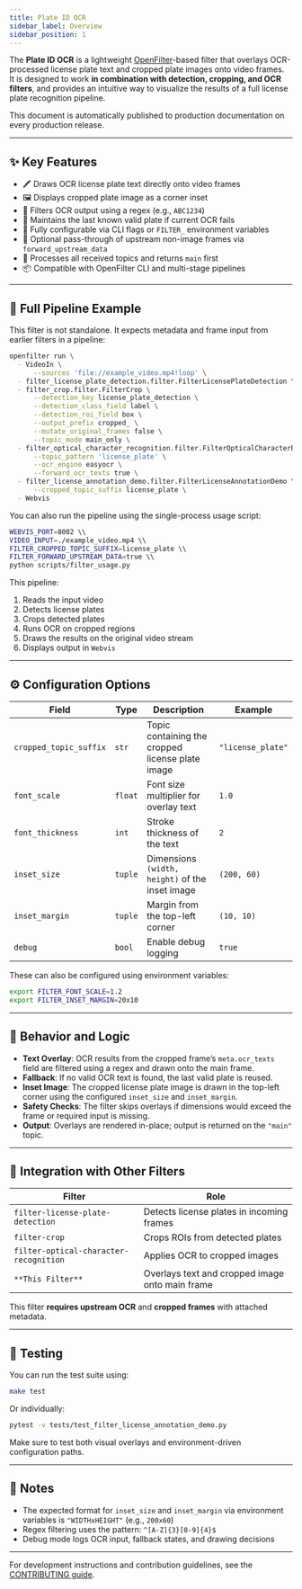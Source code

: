 ```yaml
---
title: Plate ID OCR
sidebar_label: Overview
sidebar_position: 1
---
```


The **Plate ID OCR** is a lightweight [OpenFilter](https://github.com/PlainsightAI/openfilter)-based filter that overlays OCR-processed license plate text and cropped plate images onto video frames.  
It is designed to work **in combination with detection, cropping, and OCR filters**, and provides an intuitive way to visualize the results of a full license plate recognition pipeline.

This document is automatically published to production documentation on every production release.

---

## ✨ Key Features

- 🖍️ Draws OCR license plate text directly onto video frames
- 🖼️ Displays cropped plate image as a corner inset
- 🧠 Filters OCR output using a regex (e.g., `ABC1234`)
- 🔁 Maintains the last known valid plate if current OCR fails
- 🔧 Fully configurable via CLI flags or `FILTER_` environment variables
- 🔀 Optional pass-through of upstream non-image frames via `forward_upstream_data`
- 🔄 Processes all received topics and returns `main` first
 - 📦 Compatible with OpenFilter CLI and multi-stage pipelines

---

## 🚀 Full Pipeline Example

This filter is not standalone. It expects metadata and frame input from earlier filters in a pipeline:

```bash
openfilter run \
  - VideoIn \
      --sources 'file://example_video.mp4!loop' \
  - filter_license_plate_detection.filter.FilterLicensePlateDetection \
  - filter_crop.filter.FilterCrop \
      --detection_key license_plate_detection \
      --detection_class_field label \
      --detection_roi_field box \
      --output_prefix cropped_ \
      --mutate_original_frames false \
      --topic_mode main_only \
  - filter_optical_character_recognition.filter.FilterOpticalCharacterRecognition \
      --topic_pattern 'license_plate' \
      --ocr_engine easyocr \
      --forward_ocr_texts true \
  - filter_license_annotation_demo.filter.FilterLicenseAnnotationDemo \
      --cropped_topic_suffix license_plate \
  - Webvis
````

You can also run the pipeline using the single-process usage script:

```bash
WEBVIS_PORT=8002 \\
VIDEO_INPUT=./example_video.mp4 \\
FILTER_CROPPED_TOPIC_SUFFIX=license_plate \\
FILTER_FORWARD_UPSTREAM_DATA=true \\
python scripts/filter_usage.py
```

This pipeline:

1. Reads the input video
2. Detects license plates
3. Crops detected plates
4. Runs OCR on cropped regions
5. Draws the results on the original video stream
6. Displays output in `Webvis`

---

## ⚙️ Configuration Options

| Field                  | Type    | Description                                      | Example           |
| ---------------------- | ------- | ------------------------------------------------ | ----------------- |
| `cropped_topic_suffix` | `str`   | Topic containing the cropped license plate image | `"license_plate"` |
| `font_scale`           | `float` | Font size multiplier for overlay text            | `1.0`             |
| `font_thickness`       | `int`   | Stroke thickness of the text                     | `2`               |
| `inset_size`           | `tuple` | Dimensions `(width, height)` of the inset image  | `(200, 60)`       |
| `inset_margin`         | `tuple` | Margin from the top-left corner                  | `(10, 10)`        |
| `debug`                | `bool`  | Enable debug logging                             | `true`            |

These can also be configured using environment variables:

```bash
export FILTER_FONT_SCALE=1.2
export FILTER_INSET_MARGIN=20x10
```

---

## 🧠 Behavior and Logic

* **Text Overlay**: OCR results from the cropped frame’s `meta.ocr_texts` field are filtered using a regex and drawn onto the main frame.
* **Fallback**: If no valid OCR text is found, the last valid plate is reused.
* **Inset Image**: The cropped license plate image is drawn in the top-left corner using the configured `inset_size` and `inset_margin`.
* **Safety Checks**: The filter skips overlays if dimensions would exceed the frame or required input is missing.
* **Output**: Overlays are rendered in-place; output is returned on the `"main"` topic.

---

## 🧩 Integration with Other Filters

| Filter                                 | Role                                            |
| -------------------------------------- | ----------------------------------------------- |
| `filter-license-plate-detection`       | Detects license plates in incoming frames       |
| `filter-crop`                          | Crops ROIs from detected plates                 |
| `filter-optical-character-recognition` | Applies OCR to cropped images                   |
| `**This Filter**`                      | Overlays text and cropped image onto main frame |

This filter **requires upstream OCR** and **cropped frames** with attached metadata.

---

## 🧪 Testing

You can run the test suite using:

```bash
make test
```

Or individually:

```bash
pytest -v tests/test_filter_license_annotation_demo.py
```

Make sure to test both visual overlays and environment-driven configuration paths.

---

## 🧼 Notes

* The expected format for `inset_size` and `inset_margin` via environment variables is `"WIDTHxHEIGHT"` (e.g., `200x60`)
* Regex filtering uses the pattern: `^[A-Z]{3}[0-9]{4}$`
* Debug mode logs OCR input, fallback states, and drawing decisions

---

For development instructions and contribution guidelines, see the [CONTRIBUTING guide](https://github.com/PlainsightAI/filter-license-annotation-demo/blob/main/CONTRIBUTING.md).
